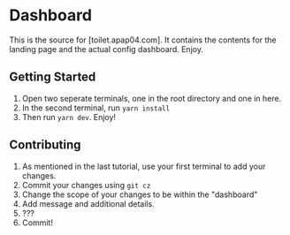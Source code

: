 # Dashboard

This is the source for [toilet.apap04.com]. It contains the contents for the
landing page and the actual config dashboard. Enjoy.

## Getting Started

1. Open two seperate terminals, one in the root directory and one in here.
2. In the second terminal, run `yarn install`
3. Then run `yarn dev`. Enjoy!

## Contributing

1. As mentioned in the last tutorial, use your first terminal to add your changes.
2. Commit your changes using `git cz`
3. Change the scope of your changes to be within the "dashboard"
4. Add message and additional details.
5. ???
6. Commit!
